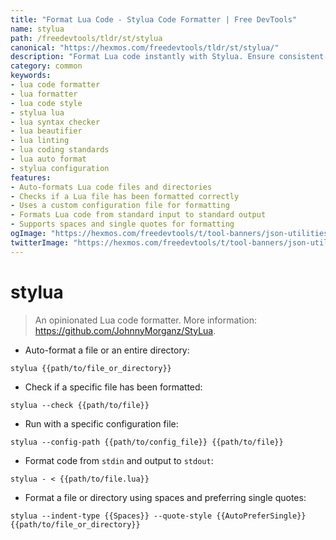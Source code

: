 ```yaml
---
title: "Format Lua Code - Stylua Code Formatter | Free DevTools"
name: stylua
path: /freedevtools/tldr/st/stylua
canonical: "https://hexmos.com/freedevtools/tldr/st/stylua/"
description: "Format Lua code instantly with Stylua. Ensure consistent coding style, improve readability, and automate code formatting. Free online tool, no registration required."
category: common
keywords:
- lua code formatter
- lua formatter
- lua code style
- stylua lua
- lua syntax checker
- lua beautifier
- lua linting
- lua coding standards
- lua auto format
- stylua configuration
features:
- Auto-formats Lua code files and directories
- Checks if a Lua file has been formatted correctly
- Uses a custom configuration file for formatting
- Formats Lua code from standard input to standard output
- Supports spaces and single quotes for formatting
ogImage: "https://hexmos.com/freedevtools/t/tool-banners/json-utilities-banner.png"
twitterImage: "https://hexmos.com/freedevtools/t/tool-banners/json-utilities-banner.png"
---
```


# stylua

> An opinionated Lua code formatter.
> More information: <https://github.com/JohnnyMorganz/StyLua>.

- Auto-format a file or an entire directory:

`stylua {{path/to/file_or_directory}}`

- Check if a specific file has been formatted:

`stylua --check {{path/to/file}}`

- Run with a specific configuration file:

`stylua --config-path {{path/to/config_file}} {{path/to/file}}`

- Format code from `stdin` and output to `stdout`:

`stylua - < {{path/to/file.lua}}`

- Format a file or directory using spaces and preferring single quotes:

`stylua --indent-type {{Spaces}} --quote-style {{AutoPreferSingle}} {{path/to/file_or_directory}}`
